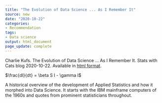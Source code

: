```yaml
---
title: "The Evolution of Data Science ... As I Remember It"
source: new
date: "2020-10-22"
categories:
- Recommendation
tags:
- Data science
output: html_document
page_update: complete
---
```


Charlie Kufs. The Evolution of Data Science ... As I Remember It. Stats with Cats blog 2020-10-22. Available in [html format](https://statswithcats.net/2020/10/22/the-evolution-of-data-science-as-i-remember-it/).

$\frac{dI}{dt} = \beta S I - \gamma I$

<!---more--->

A historical overview of the development of Applied Statistics and how it morphed into Data Science. It starts with the IBM mainframe computers of the 1960s and quotes from prominent statisticians throughout.
